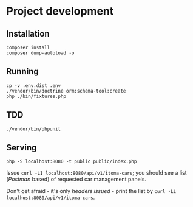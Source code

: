 # Project development

## Installation

```shell
composer install
composer dump-autoload -o
```

## Running

```shell
cp -v .env.dist .env
./vendor/bin/doctrine orm:schema-tool:create
php ./bin/fixtures.php
```

## TDD

```shell
./vendor/bin/phpunit
```

## Serving


```shell
php -S localhost:8080 -t public public/index.php
```

Issue `curl -LI localhost:8080/api/v1/itoma-cars`; you should see a list (*Postman* based) of requested
car management panels.

Don't get afraid - it's only *headers issued* - print the list by `curl -Li localhost:8080/api/v1/itoma-cars`.
